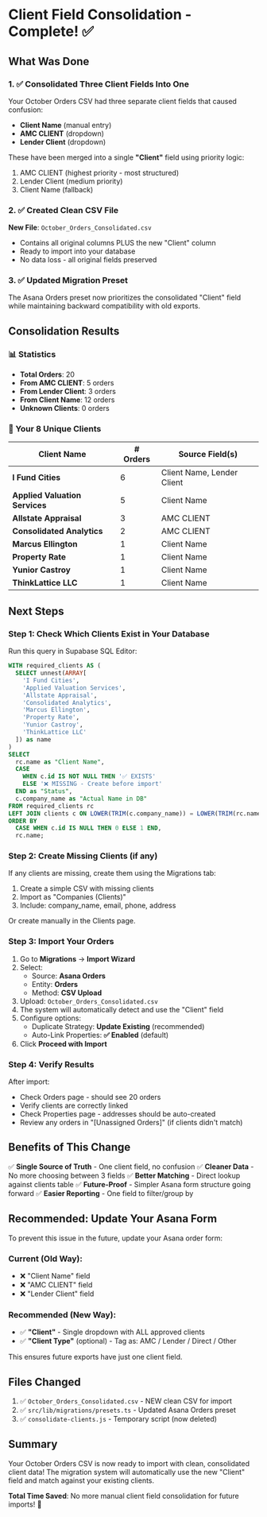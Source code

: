 # Client Field Consolidation - Complete! ✅

## What Was Done

### 1. ✅ Consolidated Three Client Fields Into One
Your October Orders CSV had three separate client fields that caused confusion:
- **Client Name** (manual entry)
- **AMC CLIENT** (dropdown)
- **Lender Client** (dropdown)

These have been merged into a single **"Client"** field using priority logic:
1. AMC CLIENT (highest priority - most structured)
2. Lender Client (medium priority)
3. Client Name (fallback)

### 2. ✅ Created Clean CSV File
**New File**: `October_Orders_Consolidated.csv`
- Contains all original columns PLUS the new "Client" column
- Ready to import into your database
- No data loss - all original fields preserved

### 3. ✅ Updated Migration Preset
The Asana Orders preset now prioritizes the consolidated "Client" field while maintaining backward compatibility with old exports.

## Consolidation Results

### 📊 Statistics
- **Total Orders**: 20
- **From AMC CLIENT**: 5 orders
- **From Lender Client**: 3 orders  
- **From Client Name**: 12 orders
- **Unknown Clients**: 0 orders

### 🎯 Your 8 Unique Clients

| Client Name | # Orders | Source Field(s) |
|-------------|----------|----------------|
| **I Fund Cities** | 6 | Client Name, Lender Client |
| **Applied Valuation Services** | 5 | Client Name |
| **Allstate Appraisal** | 3 | AMC CLIENT |
| **Consolidated Analytics** | 2 | AMC CLIENT |
| **Marcus Ellington** | 1 | Client Name |
| **Property Rate** | 1 | Client Name |
| **Yunior Castroy** | 1 | Client Name |
| **ThinkLattice LLC** | 1 | Client Name |

## Next Steps

### Step 1: Check Which Clients Exist in Your Database

Run this query in Supabase SQL Editor:

```sql
WITH required_clients AS (
  SELECT unnest(ARRAY[
    'I Fund Cities',
    'Applied Valuation Services',
    'Allstate Appraisal',
    'Consolidated Analytics',
    'Marcus Ellington',
    'Property Rate',
    'Yunior Castroy',
    'ThinkLattice LLC'
  ]) as name
)
SELECT 
  rc.name as "Client Name",
  CASE 
    WHEN c.id IS NOT NULL THEN '✅ EXISTS'
    ELSE '❌ MISSING - Create before import'
  END as "Status",
  c.company_name as "Actual Name in DB"
FROM required_clients rc
LEFT JOIN clients c ON LOWER(TRIM(c.company_name)) = LOWER(TRIM(rc.name))
ORDER BY 
  CASE WHEN c.id IS NULL THEN 0 ELSE 1 END,
  rc.name;
```

### Step 2: Create Missing Clients (if any)

If any clients are missing, create them using the Migrations tab:
1. Create a simple CSV with missing clients
2. Import as "Companies (Clients)"
3. Include: company_name, email, phone, address

Or create manually in the Clients page.

### Step 3: Import Your Orders

1. Go to **Migrations** → **Import Wizard**
2. Select:
   - Source: **Asana Orders**
   - Entity: **Orders**
   - Method: **CSV Upload**
3. Upload: `October_Orders_Consolidated.csv`
4. The system will automatically detect and use the "Client" field
5. Configure options:
   - Duplicate Strategy: **Update Existing** (recommended)
   - Auto-Link Properties: **✅ Enabled** (default)
6. Click **Proceed with Import**

### Step 4: Verify Results

After import:
- Check Orders page - should see 20 orders
- Verify clients are correctly linked
- Check Properties page - addresses should be auto-created
- Review any orders in "[Unassigned Orders]" (if clients didn't match)

## Benefits of This Change

✅ **Single Source of Truth** - One client field, no confusion
✅ **Cleaner Data** - No more choosing between 3 fields
✅ **Better Matching** - Direct lookup against clients table
✅ **Future-Proof** - Simpler Asana form structure going forward
✅ **Easier Reporting** - One field to filter/group by

## Recommended: Update Your Asana Form

To prevent this issue in the future, update your Asana order form:

### Current (Old Way):
- ❌ "Client Name" field
- ❌ "AMC CLIENT" field  
- ❌ "Lender Client" field

### Recommended (New Way):
- ✅ **"Client"** - Single dropdown with ALL approved clients
- ✅ **"Client Type"** (optional) - Tag as: AMC / Lender / Direct / Other

This ensures future exports have just one client field.

## Files Changed

1. ✅ `October_Orders_Consolidated.csv` - NEW clean CSV for import
2. ✅ `src/lib/migrations/presets.ts` - Updated Asana Orders preset
3. ✅ `consolidate-clients.js` - Temporary script (now deleted)

## Summary

Your October Orders CSV is now ready to import with clean, consolidated client data! The migration system will automatically use the new "Client" field and match against your existing clients.

**Total Time Saved**: No more manual client field consolidation for future imports! 🎉

